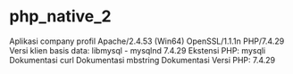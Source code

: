# php_native_2
Aplikasi company profil
Apache/2.4.53 (Win64) OpenSSL/1.1.1n PHP/7.4.29 
Versi klien basis data: libmysql - mysqlnd 7.4.29 
Ekstensi PHP: mysqli Dokumentasi curl Dokumentasi mbstring 
Dokumentasi Versi PHP: 7.4.29
